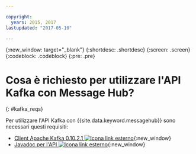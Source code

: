 ```yaml
---

copyright:
  years: 2015, 2017
lastupdated: "2017-05-10"

---
```


{:new_window: target="_blank"}
{:shortdesc: .shortdesc}
{:screen: .screen}
{:codeblock: .codeblock}
{:pre: .pre}

# Cosa è richiesto per utilizzare l'API Kafka con Message Hub?
{: #kafka_reqs}

Per utilizzare l'API Kafka con {{site.data.keyword.messagehub}} sono necessari questi requisiti:

* [Client Apache Kafka 0.10.2.1 ![Icona link esterno](../../icons/launch-glyph.svg "Icona link esterno")](https://www.apache.org/dyn/closer.cgi?path=/kafka/0.10.2.1/kafka_2.11-0.10.2.1.tgz){:new_window} 
* [Javadoc per l'API ![Icona link esterno](../../icons/launch-glyph.svg "Icona link esterno")](http://kafka.apache.org/0102/javadoc/index.html){:new_window} 

